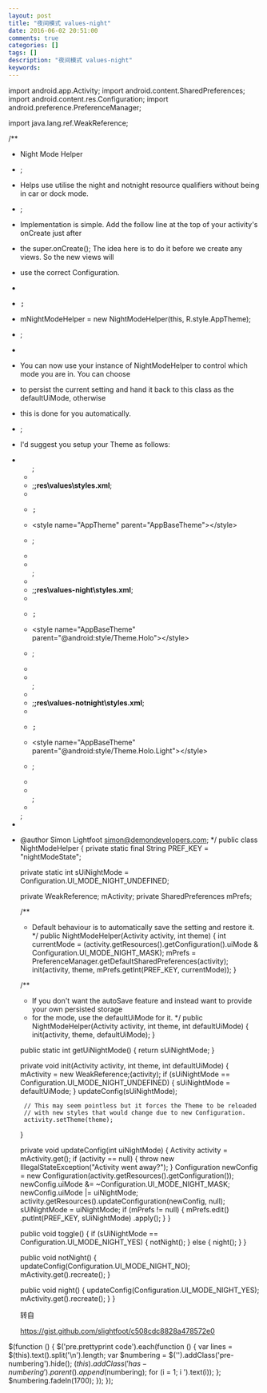 ```yaml
---
layout: post
title: "夜间模式 values-night"
date: 2016-06-02 20:51:00 
comments: true
categories: []
tags: []
description: "夜间模式 values-night"
keywords: 
---
```



 
  import android.app.Activity;
import android.content.SharedPreferences;
import android.content.res.Configuration;
import android.preference.PreferenceManager;

import java.lang.ref.WeakReference;

/**
 * Night Mode Helper
 * <p>;
 * Helps use utilise the night and notnight resource qualifiers without being in car or dock mode.
 * <p>;
 * Implementation is simple. Add the follow line at the top of your activity's onCreate just after
 * the super.onCreate(); The idea here is to do it before we create any views. So the new views will
 * use the correct Configuration.
 * 
 * <pre>;
 * mNightModeHelper = new NightModeHelper(this, R.style.AppTheme);
 * </pre>;
 * 
 * You can now use your instance of NightModeHelper to control which mode you are in. You can choose
 * to persist the current setting and hand it back to this class as the defaultUiMode, otherwise
 * this is done for you automatically.
 * <p>;
 * I'd suggest you setup your Theme as follows:
 * <ul>;
 * <li>;<b>;res\values\styles.xml</b>;
 * 
 * <pre>;
 * &lt;style name=&quot;AppTheme&quot; parent=&quot;AppBaseTheme&quot;&gt;&lt;/style&gt;
 * </pre>;
 * 
 * </li>;
 * <li>;<b>;res\values-night\styles.xml</b>;
 * 
 * <pre>;
 * &lt;style name=&quot;AppBaseTheme&quot; parent=&quot;@android:style/Theme.Holo&quot;&gt;&lt;/style&gt;
 * </pre>;
 * 
 * </li>;
 * <li>;<b>;res\values-notnight\styles.xml</b>;
 * 
 * <pre>;
 * &lt;style name=&quot;AppBaseTheme&quot; parent=&quot;@android:style/Theme.Holo.Light&quot;&gt;&lt;/style&gt;
 * </pre>;
 * 
 * </li>;
 * </ul>;
 * 
 * @author Simon Lightfoot <simon@demondevelopers.com>;
 */
public class NightModeHelper {
    private static final String PREF_KEY = "nightModeState";

    private static int sUiNightMode = Configuration.UI_MODE_NIGHT_UNDEFINED;

    private WeakReference<Activity>; mActivity;
    private SharedPreferences mPrefs;

    /**
     * Default behaviour is to automatically save the setting and restore it.
     */
    public NightModeHelper(Activity activity, int theme) {
        int currentMode = (activity.getResources().getConfiguration().uiMode
                & Configuration.UI_MODE_NIGHT_MASK);
        mPrefs = PreferenceManager.getDefaultSharedPreferences(activity);
        init(activity, theme, mPrefs.getInt(PREF_KEY, currentMode));
    }

    /**
     * If you don't want the autoSave feature and instead want to provide your own persisted storage
     * for the mode, use the defaultUiMode for it.
     */
    public NightModeHelper(Activity activity, int theme, int defaultUiMode) {
        init(activity, theme, defaultUiMode);
    }

    public static int getUiNightMode() {
        return sUiNightMode;
    }

    private void init(Activity activity, int theme, int defaultUiMode) {
        mActivity = new WeakReference<Activity>;(activity);
        if (sUiNightMode == Configuration.UI_MODE_NIGHT_UNDEFINED) {
            sUiNightMode = defaultUiMode;
        }
        updateConfig(sUiNightMode);

        // This may seem pointless but it forces the Theme to be reloaded
        // with new styles that would change due to new Configuration.
        activity.setTheme(theme);
    }

    private void updateConfig(int uiNightMode) {
        Activity activity = mActivity.get();
        if (activity == null) {
            throw new IllegalStateException("Activity went away?");
        }
        Configuration newConfig = new Configuration(activity.getResources().getConfiguration());
        newConfig.uiMode &= ~Configuration.UI_MODE_NIGHT_MASK;
        newConfig.uiMode |= uiNightMode;
        activity.getResources().updateConfiguration(newConfig, null);
        sUiNightMode = uiNightMode;
        if (mPrefs != null) {
            mPrefs.edit()
                    .putInt(PREF_KEY, sUiNightMode)
                    .apply();
        }
    }

    public void toggle() {
        if (sUiNightMode == Configuration.UI_MODE_NIGHT_YES) {
            notNight();
        } else {
            night();
        }
    }

    public void notNight() {
        updateConfig(Configuration.UI_MODE_NIGHT_NO);
        mActivity.get().recreate();
    }

    public void night() {
        updateConfig(Configuration.UI_MODE_NIGHT_YES);
        mActivity.get().recreate();
    }
}

  
   转自
   
    https://gist.github.com/slightfoot/c508cdc8828a478572e0
   
  
 
 
  $(function () {
                $('pre.prettyprint code').each(function () {
                    var lines = $(this).text().split('\n').length;
                    var $numbering = $('').addClass('pre-numbering').hide();
                    $(this).addClass('has-numbering').parent().append($numbering);
                    for (i = 1; i ').text(i));
                    };
                    $numbering.fadeIn(1700);
                });
            });
 


